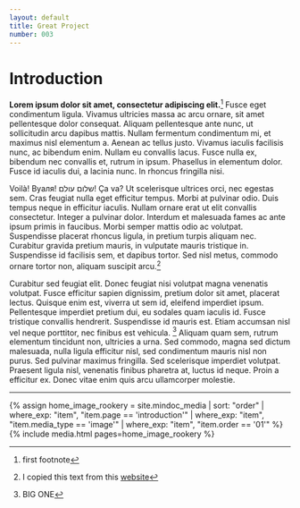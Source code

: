 ```yaml
---
layout: default
title: Great Project
number: 003
---
```

# Introduction

**Lorem ipsum dolor sit amet, consectetur adipiscing elit.**[^1] Fusce eget condimentum ligula. Vivamus ultricies massa ac arcu ornare, sit amet pellentesque dolor consequat. Aliquam pellentesque ante nunc, ut sollicitudin arcu dapibus mattis. Nullam fermentum condimentum mi, et maximus nisl elementum a. Aenean ac tellus justo. Vivamus iaculis facilisis nunc, ac bibendum enim. Nullam eu convallis lacus. Fusce nulla ex, bibendum nec convallis et, rutrum in ipsum. Phasellus in elementum dolor. Fusce id iaculis dui, a lacinia nunc. In rhoncus fringilla nisi.

Voilà! Вуаля! שלום עולם! Ça va?
Ut scelerisque ultrices orci, nec egestas sem. Cras feugiat nulla eget efficitur tempus. Morbi at pulvinar odio. Duis tempus neque in efficitur iaculis. Nullam ornare erat ut elit convallis consectetur. Integer a pulvinar dolor. Interdum et malesuada fames ac ante ipsum primis in faucibus. Morbi semper mattis odio ac volutpat. Suspendisse placerat rhoncus ligula, in pretium turpis aliquam nec. Curabitur gravida pretium mauris, in vulputate mauris tristique in. Suspendisse id facilisis sem, et dapibus tortor. Sed nisl metus, commodo ornare tortor non, aliquam suscipit arcu.[^2]

Curabitur sed feugiat elit. Donec feugiat nisi volutpat magna venenatis volutpat. Fusce efficitur sapien dignissim, pretium dolor sit amet, placerat lectus. Quisque enim est, viverra ut sem id, eleifend imperdiet ipsum. Pellentesque imperdiet pretium dui, eu sodales quam iaculis id. Fusce tristique convallis hendrerit. Suspendisse id mauris est. Etiam accumsan nisl vel neque porttitor, nec finibus est vehicula. [^bignote] Aliquam quam sem, rutrum elementum tincidunt non, ultricies a urna. Sed commodo, magna sed dictum malesuada, nulla ligula efficitur nisl, sed condimentum mauris nisl non purus. Sed pulvinar maximus fringilla. Sed scelerisque imperdiet volutpat. Praesent ligula nisl, venenatis finibus pharetra at, luctus id neque. Proin a efficitur ex. Donec vitae enim quis arcu ullamcorper molestie.

[^1]: first footnote 
[^2]: I copied this text from this [website](https://www.lipsum.com/feed/html) 
[^bignote]: BIG ONE



---


{% assign home_image_rookery = site.mindoc_media | sort: "order" |
where_exp: "item", "item.page == 'introduction'" | where_exp: "item",
"item.media_type == 'image'" | where_exp: "item", "item.order == '01'"
%}
{% include media.html pages=home_image_rookery %}

